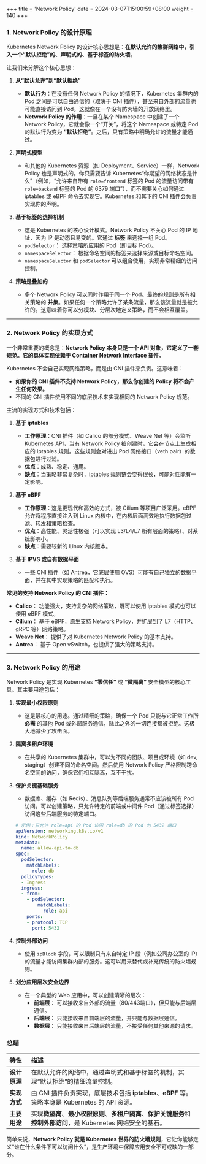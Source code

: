 +++
title = 'Network Policy'
date = 2024-03-07T15:00:59+08:00
weight = 140
+++


### 1. Network Policy 的设计原理

Kubernetes Network Policy 的设计核心思想是：**在默认允许的集群网络中，引入一个“默认拒绝”的、声明式的、基于标签的防火墙**。

让我们来分解这个核心思想：

1.  **从“默认允许”到“默认拒绝”**
    *   **默认行为**：在没有任何 Network Policy 的情况下，Kubernetes 集群内的 Pod 之间是可以自由通信的（取决于 CNI 插件），甚至来自外部的流量也可能直接访问到 Pod。这就像在一个没有防火墙的开放网络里。
    *   **Network Policy 的作用**：一旦在某个 Namespace 中创建了一个 Network Policy，它就会像一个“开关”，将这个 Namespace 或特定 Pod 的默认行为变为 **“默认拒绝”**。之后，只有策略中明确允许的流量才能通过。

2.  **声明式模型**
    *   和其他的 Kubernetes 资源（如 Deployment、Service）一样，Network Policy 也是声明式的。你只需要告诉 Kubernetes“你期望的网络状态是什么”（例如，“允许来自带有 `role=frontend` 标签的 Pod 的流量访问带有 `role=backend` 标签的 Pod 的 6379 端口”），而不需要关心如何通过 iptables 或 eBPF 命令去实现它。Kubernetes 和其下的 CNI 插件会负责实现你的声明。

3.  **基于标签的选择机制**
    *   这是 Kubernetes 的核心设计模式。Network Policy 不关心 Pod 的 IP 地址，因为 IP 是动态且易变的。它通过 **标签** 来选择一组 Pod。
    *   `podSelector`： 选择策略所应用的 Pod（即目标 Pod）。
    *   `namespaceSelector`： 根据命名空间的标签来选择来源或目标命名空间。
    *   `namespaceSelector` 和 `podSelector` 可以组合使用，实现非常精细的访问控制。

4.  **策略是叠加的**
    *   多个 Network Policy 可以同时作用于同一个 Pod。最终的规则是所有相关策略的 **并集**。如果任何一个策略允许了某条流量，那么该流量就是被允许的。这意味着你可以分模块、分层次地定义策略，而不会相互覆盖。

---

### 2. Network Policy 的实现方式

一个非常重要的概念是：**Network Policy 本身只是一个 API 对象，它定义了一套规范。它的具体实现依赖于 Container Network Interface 插件。**

Kubernetes 不会自己实现网络策略，而是由 CNI 插件来负责。这意味着：

*   **如果你的 CNI 插件不支持 Network Policy，那么你创建的 Policy 将不会产生任何效果。**
*   不同的 CNI 插件使用不同的底层技术来实现相同的 Network Policy 规范。

主流的实现方式和技术包括：

1.  **基于 iptables**
    *   **工作原理**：CNI 插件（如 Calico 的部分模式、Weave Net 等）会监听 Kubernetes API，当有 Network Policy 被创建时，它会在节点上生成相应的 iptables 规则。这些规则会对进出 Pod 网络接口（veth pair）的数据包进行过滤。
    *   **优点**：成熟、稳定、通用。
    *   **缺点**：当策略非常复杂时，iptables 规则链会变得很长，可能对性能有一定影响。

2.  **基于 eBPF**
    *   **工作原理**：这是更现代和高效的方式，被 Cilium 等项目广泛采用。eBPF 允许将程序直接注入到 Linux 内核中，在内核层面高效地执行数据包过滤、转发和策略检查。
    *   **优点**：高性能、灵活性极强（可以实现 L3/L4/L7 所有层面的策略）、对系统影响小。
    *   **缺点**：需要较新的 Linux 内核版本。

3.  **基于 IPVS 或自有数据平面**
    *   一些 CNI 插件（如 Antrea，它底层使用 OVS）可能有自己独立的数据平面，并在其中实现策略的匹配和执行。

**常见的支持 Network Policy 的 CNI 插件：**
*   **Calico**： 功能强大，支持复杂的网络策略，既可以使用 iptables 模式也可以使用 eBPF 模式。
*   **Cilium**： 基于 eBPF，原生支持 Network Policy，并扩展到了 L7（HTTP、gRPC 等）网络策略。
*   **Weave Net**： 提供了对 Kubernetes Network Policy 的基本支持。
*   **Antrea**： 基于 Open vSwitch，也提供了强大的策略支持。

---

### 3. Network Policy 的用途

Network Policy 是实现 Kubernetes **“零信任”** 或 **“微隔离”** 安全模型的核心工具。其主要用途包括：

1.  **实现最小权限原则**
    *   这是最核心的用途。通过精细的策略，确保一个 Pod 只能与它正常工作所 **必需** 的其他 Pod 或外部服务通信，除此之外的一切连接都被拒绝。这极大地减少了攻击面。

2.  **隔离多租户环境**
    *   在共享的 Kubernetes 集群中，可以为不同的团队、项目或环境（如 dev, staging）创建不同的命名空间。然后使用 Network Policy 严格限制跨命名空间的访问，确保它们相互隔离，互不干扰。

3.  **保护关键基础服务**
    *   数据库、缓存（如 Redis）、消息队列等后端服务通常不应该被所有 Pod 访问。可以创建策略，只允许特定的前端或中间件 Pod（通过标签选择）访问这些后端服务的特定端口。

    ```yaml
    # 示例：只允许 role=api 的 Pod 访问 role=db 的 Pod 的 5432 端口
    apiVersion: networking.k8s.io/v1
    kind: NetworkPolicy
    metadata:
      name: allow-api-to-db
    spec:
      podSelector:
        matchLabels:
          role: db
      policyTypes:
      - Ingress
      ingress:
      - from:
        - podSelector:
            matchLabels:
              role: api
        ports:
        - protocol: TCP
          port: 5432
    ```

4.  **控制外部访问**
    *   使用 `ipBlock` 字段，可以限制只有来自特定 IP 段（例如公司办公室的 IP）的流量才能访问集群内部的服务。这可以用来替代或补充传统的防火墙规则。

5.  **划分应用层次安全边界**
    *   在一个典型的 Web 应用中，可以创建清晰的层次：
        *   **前端层**： 可以接收来自外部的流量（80/443端口），但只能与后端层通信。
        *   **后端层**： 只能接收来自前端层的流量，并只能与数据层通信。
        *   **数据层**： 只能接收来自后端层的流量，不接受任何其他来源的请求。

### 总结

| 特性 | 描述 |
| :--- | :--- |
| **设计原理** | 在默认允许的网络中，通过声明式和基于标签的机制，实现“默认拒绝”的精细流量控制。 |
| **实现方式** | 由 CNI 插件负责实现，底层技术包括 **iptables**、**eBPF** 等。策略本身是 Kubernetes 的 API 资源。 |
| **主要用途** | 实现**微隔离**、**最小权限原则**、**多租户隔离**、**保护关键服务**和**控制外部访问**，是 Kubernetes 网络安全的基石。 |

简单来说，**Network Policy 就是 Kubernetes 世界的防火墙规则**，它让你能够定义“谁在什么条件下可以访问什么”，是生产环境中保障应用安全不可或缺的一部分。
